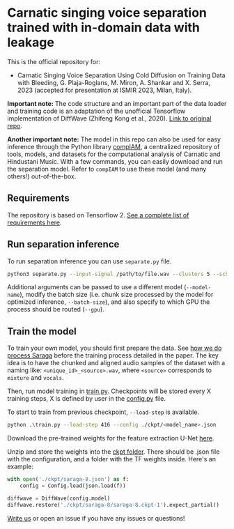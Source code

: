 # Carnatic singing voice separation trained with in-domain data with leakage
This is the official repository for:

- Carnatic Singing Voice Separation Using Cold Diffusion on Training Data with Bleeding, G. Plaja-Roglans, M. Miron, A. Shankar and X. Serra, 2023 (accepted for presentation at ISMIR 2023, Milan, Italy).

**Important note:** The code structure and an important part of the data loader and training code is an adaptation of the unofficial Tensorflow implementation of DiffWave (Zhifeng Kong et al., 2020). [Link to original repo](https://github.com/revsic/tf-diffwave).

**Another important note:** The model in this repo can also be used for easy inference through the Python library [compIAM](https://github.com/MTG/compIAM), a centralized repository of tools, models, and datasets for the computational analysis of Carnatic and Hindustani Music. With a few commands, you can easily download and run the separation model. Refer to `compIAM` to use these model (and many others!) out-of-the-box.

## Requirements

The repository is based on Tensorflow 2. [See a complete list of requirements here](./requirements.txt).

## Run separation inference

To run separation inference you can use `separate.py` file.

```bash
python3 separate.py --input-signal /path/to/file.wav --clusters 5 --scheduler 4
```

Additional arguments can be passed to use a different model (`--model-name`), modify the batch size (i.e. chunk size processed by the model for optimized inference, `--batch-size`), and also specify to which GPU the process should be routed (`--gpu`).

## Train the model

To train your own model, you should first prepare the data. See [how we do process Saraga](./dataset/prepare_saraga.py) before the training process detailed in the paper. The key idea is to have the chunked and aligned audio samples of the dataset with a naming like: `<unique_id>_<source>.wav`, where `<source>` corresponds to `mixture` and `vocals`.

Then, run model training in [train.py](./train.py). Checkpoints will be stored every X training steps, X is defined by user in the [config.py](./config.py) file.

To start to train from previous checkpoint, `--load-step` is available.

```bash
python .\train.py --load-step 416 --config ./ckpt/<model_name>.json
```

Download the pre-trained weights for the feature extraction U-Net [here](https://drive.google.com/uc?export=download&id=1yj9iHTY7nCh2qrIM2RIUOXhLXt1K8WcE).

Unzip and store the weights into the [ckpt folder](./ckpt/). There should be .json file with the configuration, and a folder with the TF weights inside. Here's an example:

```py
with open('./ckpt/saraga-8.json') as f:
    config = Config.load(json.load(f))

diffwave = DiffWave(config.model)
diffwave.restore('./ckpt/saraga-8/saraga-8.ckpt-1').expect_partial()
```

[Write us](mailto:genis.plaja@upf.edu) or open an issue if you have any issues or questions!